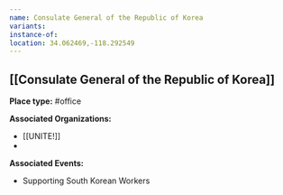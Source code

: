 ```yaml
---
name: Consulate General of the Republic of Korea
variants: 
instance-of: 
location: 34.062469,-118.292549
---
```

## [[Consulate General of the Republic of Korea]]

**Place type:** #office

**Associated Organizations:** 
- [[UNITE!]]
- 

**Associated Events:** 
- Supporting South Korean Workers